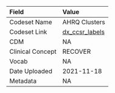 |Field            |Value          |
|:----------------|:--------------|
|Codeset Name     |AHRQ Clusters  |
|Codeset Link     |[dx_ccsr_labels](https://github.com/PEDSnet/Variable-Dictionary/blob/main/conditions/dx_ccsr_labels.csv)|
|CDM              |NA             |
|Clinical Concept |RECOVER        |
|Vocab            |NA             |
|Date Uploaded    |2021-11-18     |
|Metadata         |NA             |
